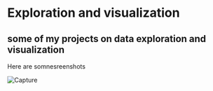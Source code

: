 # Exploration and visualization

## some of my projects on data exploration and visualization

Here are somnesreenshots

![Capture](https://user-images.githubusercontent.com/65629454/82617773-04d4ad00-9bc9-11ea-8c87-105cde5ccdff.PNG)



